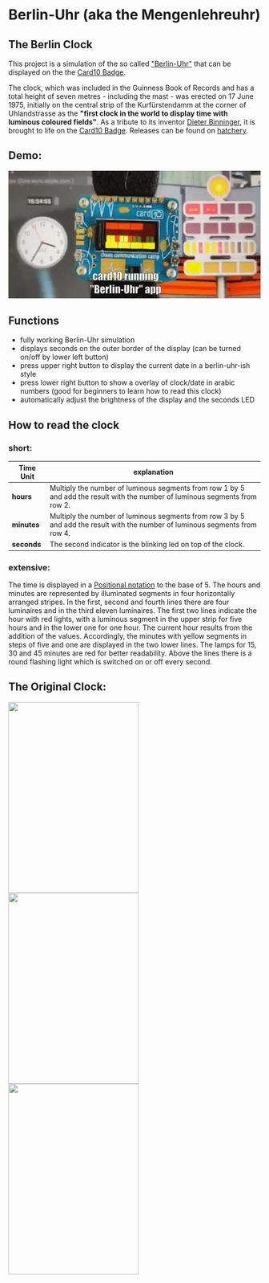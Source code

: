 # Berlin-Uhr (aka the Mengenlehreuhr)
## The Berlin Clock

This project is a simulation of the so called ["Berlin-Uhr"](https://de.wikipedia.org/wiki/Berlin-Uhr) that can be displayed on the the [Card10 Badge](https://card10.badge.events.ccc.de/).

The clock, which was included in the Guinness Book of Records and has a total height of seven metres - including the mast - was erected on 17 June 1975, initially on the central strip of the Kurfürstendamm at the corner of Uhlandstrasse as the **"first clock in the world to display time with luminous coloured fields"**.
As a tribute to its inventor [Dieter Binninger](https://de.wikipedia.org/wiki/Dieter_Binninger), it is brought to life on the [Card10 Badge](https://card10.badge.events.ccc.de/).
Releases can be found on [hatchery](https://badge.team/projects/berlin_Uhr). 

## Demo:

![demo](berlin-uhr-demo.gif)

## Functions
* fully working Berlin-Uhr simulation
* displays seconds on the outer border of the display (can be turned on/off by lower left button)
* press upper right button to display the current date in a berlin-uhr-ish style
* press lower right button to show a overlay of clock/date in arabic numbers (good for beginners to learn how to read this clock)
* automatically adjust the brightness of the display and the seconds LED

## How to read the clock

### short:

| Time Unit | explanation |
| ------------- | ------------- |
| **hours**   | Multiply the number of luminous segments from row 1 by 5 and add the result with the number of luminous segments from row 2. |
| **minutes** | Multiply the number of luminous segments from row 3 by 5 and add the result with the number of luminous segments from row 4. |
| **seconds** | The second indicator is the blinking led on top of the clock. |

### extensive:

The time is displayed in a [Positional notation](https://en.wikipedia.org/wiki/Positional_notation) to the base of 5. 
The hours and minutes are represented by illuminated segments in four horizontally arranged stripes. 
In the first, second and fourth lines there are four luminaires and in the third eleven luminaires. 
The first two lines indicate the hour with red lights, with a luminous segment in the upper strip for five hours and in the lower one for one hour. 
The current hour results from the addition of the values. Accordingly, the minutes with yellow segments in steps of five and one are displayed in the two lower lines. The lamps for 15, 30 and 45 minutes are red for better readability. 
Above the lines there is a round flashing light which is switched on or off every second.


## The Original Clock:

<img width="260px" height="380px" align="left" src="https://upload.wikimedia.org/wikipedia/commons/7/7b/Berlin_Kurf%C3%BCrstendamm_113714a.jpg"/>

<img width="260px" height="380px" align="left" src="https://upload.wikimedia.org/wikipedia/commons/1/13/Gedenktafel_Budapester_Str_45_%28Charl%29_Berlin_Uhr.jpg"/>
  
<img width="260px" height="380px" align="left" src="https://upload.wikimedia.org/wikipedia/commons/thumb/5/51/Mengenlehreuhr.jpg/800px-Mengenlehreuhr.jpg"/>
  


